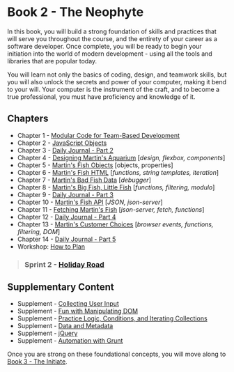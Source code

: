 # Book 2 - The Neophyte

In this book, you will build a strong foundation of skills and practices that will serve you throughout the course, and the entirety of your career as a software developer. Once complete, you will be ready to begin your initiation into the world of modern development - using all the tools and libraries that are popular today.

You will learn not only the basics of coding, design, and teamwork skills, but you will also unlock the secrets and power of your computer, making it bend to your will. Your computer is the instrument of the craft, and to become a true professional, you must have proficiency and knowledge of it.

## Chapters

* Chapter 1 - [Modular Code for Team-Based Development](./chapters/DESIGN_MODULARITY.md)
* Chapter 2 - [JavaScript Objects](./chapters/JS_OBJECTS.md)
* Chapter 3 - [Daily Journal - Part 2](./chapters/DAILY_JOURNAL_OBJECT_DOM.md)
* Chapter 4 - [Designing Martin's Aquarium](./chapters/MARTIN_INTRO.md) [_design, flexbox, components_]
* Chapter 5 - [Martin's Fish Objects](./chapters/MARTIN_FISH_OBJECTS.md) [objects, properties]
* Chapter 6 - [Martin's Fish HTML](./chapters/MARTIN_FISH_HTML_REPRESENTATIONS.md) [_functions, string templates, iteration_]
* Chapter 7 - [Martin's Bad Fish Data](./chapters/MARTIN_DEBUGGING.md) [_debugger_]
* Chapter 8 - [Martin's Big Fish, Little Fish](./chapters/MARTIN_FUNCTIONS_FILTER.md) [_functions, filtering, modulo_]
* Chapter 9 - [Daily Journal - Part 3](./chapters/DAILY_JOURNAL_DATA_DOM.md)
* Chapter 10 - [Martin's Fish API](./chapters/MARTIN_API.md) [_JSON, json-server_]
* Chapter 11 - [Fetching Martin's Fish](./chapters/MARTIN_FETCH_INTRO.md) [_json-server, fetch, functions_]
* Chapter 12 - [Daily Journal - Part 4](./chapters/DAILY_JOURNAL_FETCHING.md)
* Chapter 13 - [Martin's Customer Choices](./chapters/MARTIN_EVENTS.md) [_browser events, functions, filtering, DOM_]
* Chapter 14 - [Daily Journal - Part 5](./chapters/DAILY_JOURNAL_MODULAR.md)
* Workshop: [How to Plan](./chapters/PLANNING_WALKTHROUGH.md)
> ### __Sprint 2__ - [Holiday Road](https://github.com/nashville-software-school/holiday-road)

## Supplementary Content

* Supplement - [Collecting User Input](./chapters/JS_USER_INPUT_BASICS.md)
* Supplement - [Fun with Manipulating DOM](./chapters/IDENTIFYING_DOM_COMPONENTS.md)
* Supplement - [Practice Logic, Conditions, and Iterating Collections](./chapters/JS_LOGIC_PRACTICE.md)
* Supplement - [Data and Metadata](./chapters/METADATA.md)
* Supplement - [jQuery](./chapters/JQUERY.md)
* Supplement - [Automation with Grunt](./chapters/GRUNT_INTRO.md)

Once you are strong on these foundational concepts, you will move along to [Book 3 - The Initiate](../book-3-the-initiate/README.md).
